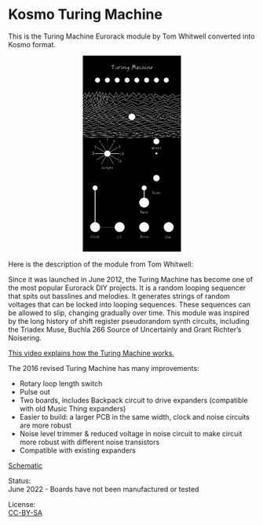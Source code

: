 # Kosmo Turing Machine

This is the Turing Machine Eurorack module by Tom Whitwell converted into Kosmo format.

<p align="center">
  <img src="TuringPanelGraphics.png" width="200" title="TuringPanelGraphics">
</p>

Here is the description of the module from Tom Whitwell:

Since it was launched in June 2012, the Turing Machine has become one of the most popular Eurorack DIY projects. It is a random looping sequencer that spits out basslines and melodies. It generates strings of random voltages that can be locked into looping sequences. 
These sequences can be allowed to slip, changing gradually over time. This module was inspired by the long history of shift register pseudorandom synth circuits, including the Triadex Muse, Buchla 266 Source of Uncertainly and Grant Richter’s Noisering.

[This video explains how the Turing Machine works.](https://www.youtube.com/watch?v=Le26BIqB8Y8)  

The 2016 revised Turing Machine has many improvements:  
- Rotary loop length switch 
- Pulse out
- Two boards, includes Backpack circuit to drive expanders (compatible with old Music Thing expanders)  
- Easier to build: a larger PCB in the same width, clock and noise circuits are more robust
- Noise level trimmer & reduced voltage in noise circuit to make circuit more robust with different noise transistors 
- Compatible with existing expanders 


[Schematic](https://github.com/TomWhitwell/TuringMachine/blob/master/Collateral/PDF%20Schematics/TuringMachine2_Schematic_May2016.pdf)

Status:   
June 2022 - Boards have not been manufactured or tested 

License:  
[CC-BY-SA](https://creativecommons.org/licenses/by-sa/3.0/) 
